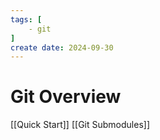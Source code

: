 ```yaml
---
tags: [
    - git
]
create date: 2024-09-30
---
```


# Git Overview

[[Quick Start]]
[[Git Submodules]]
